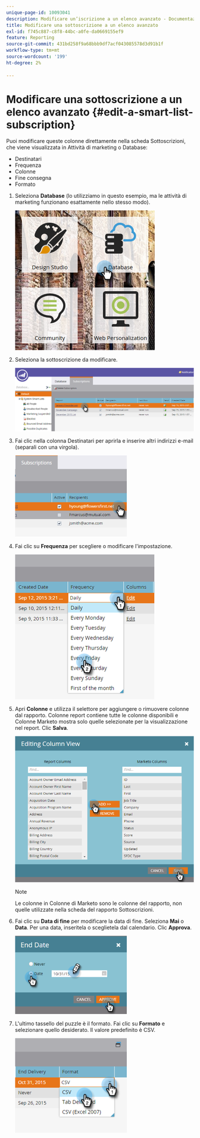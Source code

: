```yaml
---
unique-page-id: 10093041
description: Modificare un’iscrizione a un elenco avanzato - Documentazione di Marketo - Documentazione del prodotto
title: Modificare una sottoscrizione a un elenco avanzato
exl-id: f745c887-c8f8-44bc-a0fe-da0669155ef9
feature: Reporting
source-git-commit: 431bd258f9a68bbb9df7acf043085578d3d91b1f
workflow-type: tm+mt
source-wordcount: '199'
ht-degree: 2%

---
```


# Modificare una sottoscrizione a un elenco avanzato {#edit-a-smart-list-subscription}

Puoi modificare queste colonne direttamente nella scheda Sottoscrizioni, che viene visualizzata in Attività di marketing o Database:

* Destinatari
* Frequenza
* Colonne
* Fine consegna
* Formato

1. Seleziona **Database** (lo utilizziamo in questo esempio, ma le attività di marketing funzionano esattamente nello stesso modo).

   ![](assets/db-1.png)

1. Seleziona la sottoscrizione da modificare.

   ![](assets/two.png)

1. Fai clic nella colonna Destinatari per aprirla e inserire altri indirizzi e-mail (separali con una virgola).

   ![](assets/image2015-9-14-13-3a44-3a14.png)

1. Fai clic su **Frequenza** per scegliere o modificare l&#39;impostazione.

   ![](assets/image2015-9-14-10-3a30-3a37.png)

1. Apri **Colonne** e utilizza il selettore per aggiungere o rimuovere colonne dal rapporto. Colonne report contiene tutte le colonne disponibili e Colonne Marketo mostra solo quelle selezionate per la visualizzazione nel report. Clic **Salva**.

   ![](assets/image2015-9-14-10-3a59-3a6.png)

   >[!NOTE]
   >
   >Le colonne in Colonne di Marketo sono le colonne del rapporto, non quelle utilizzate nella scheda del rapporto Sottoscrizioni.

1. Fai clic su **Data di fine** per modificare la data di fine. Seleziona **Mai** o **Data**. Per una data, inseritela o sceglietela dal calendario. Clic **Approva**.

   ![](assets/image2015-9-14-11-3a6-3a38.png)

1. L&#39;ultimo tassello del puzzle è il formato. Fai clic su **Formato** e selezionare quello desiderato. Il valore predefinito è CSV.

   ![](assets/image2015-9-14-11-3a11-3a41.png)
